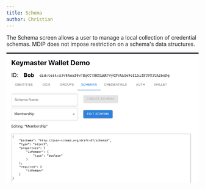 ```yaml
---
title: Schema
author: Christian
---
```


The Schema screen allows a user to manage a local collection of credential schemas<!--Link to schema page when defined-->. MDIP does not impose restriction on a schema's data structures.

![SCHEMA screen](schema-screen.png)
